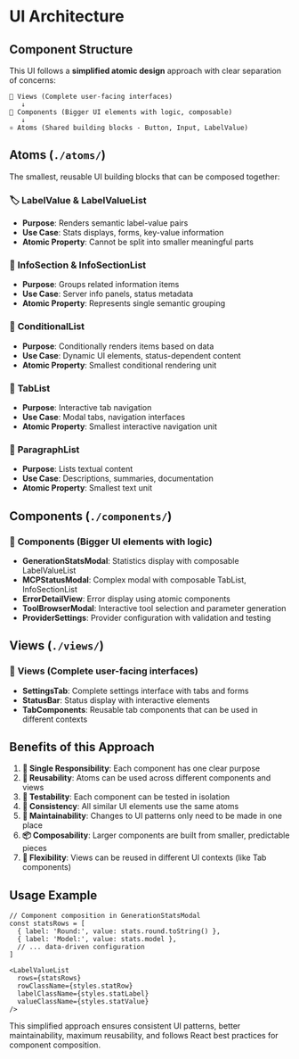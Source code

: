 # UI Architecture

## Component Structure

This UI follows a **simplified atomic design** approach with clear separation of concerns:

```
📄 Views (Complete user-facing interfaces)
   ↓
🧬 Components (Bigger UI elements with logic, composable)
   ↓
⚛️ Atoms (Shared building blocks - Button, Input, LabelValue)
```

## Atoms (`./atoms/`)

The smallest, reusable UI building blocks that can be composed together:

### 🏷️ **LabelValue** & **LabelValueList**
- **Purpose**: Renders semantic label-value pairs
- **Use Case**: Stats displays, forms, key-value information
- **Atomic Property**: Cannot be split into smaller meaningful parts

### 📄 **InfoSection** & **InfoSectionList**
- **Purpose**: Groups related information items
- **Use Case**: Server info panels, status metadata
- **Atomic Property**: Represents single semantic grouping

### 🔀 **ConditionalList**
- **Purpose**: Conditionally renders items based on data
- **Use Case**: Dynamic UI elements, status-dependent content
- **Atomic Property**: Smallest conditional rendering unit

### 📑 **TabList**
- **Purpose**: Interactive tab navigation
- **Use Case**: Modal tabs, navigation interfaces
- **Atomic Property**: Smallest interactive navigation unit

### 📝 **ParagraphList**
- **Purpose**: Lists textual content
- **Use Case**: Descriptions, summaries, documentation
- **Atomic Property**: Smallest text unit

## Components (`./components/`)

### 🧬 **Components** (Bigger UI elements with logic)
- **GenerationStatsModal**: Statistics display with composable LabelValueList
- **MCPStatusModal**: Complex modal with composable TabList, InfoSectionList
- **ErrorDetailView**: Error display using atomic components
- **ToolBrowserModal**: Interactive tool selection and parameter generation
- **ProviderSettings**: Provider configuration with validation and testing

## Views (`./views/`)

### 📄 **Views** (Complete user-facing interfaces)
- **SettingsTab**: Complete settings interface with tabs and forms
- **StatusBar**: Status display with interactive elements
- **TabComponents**: Reusable tab components that can be used in different contexts

## Benefits of this Approach

1. **🎯 Single Responsibility**: Each component has one clear purpose
2. **🔄 Reusability**: Atoms can be used across different components and views
3. **🧪 Testability**: Each component can be tested in isolation
4. **🎨 Consistency**: All similar UI elements use the same atoms
5. **🔧 Maintainability**: Changes to UI patterns only need to be made in one place
6. **📦 Composability**: Larger components are built from smaller, predictable pieces
7. **🔄 Flexibility**: Views can be reused in different UI contexts (like Tab components)

## Usage Example

```tsx
// Component composition in GenerationStatsModal
const statsRows = [
  { label: 'Round:', value: stats.round.toString() },
  { label: 'Model:', value: stats.model },
  // ... data-driven configuration
]

<LabelValueList
  rows={statsRows}
  rowClassName={styles.statRow}
  labelClassName={styles.statLabel}
  valueClassName={styles.statValue}
/>
```

This simplified approach ensures consistent UI patterns, better maintainability, maximum reusability, and follows React best practices for component composition.